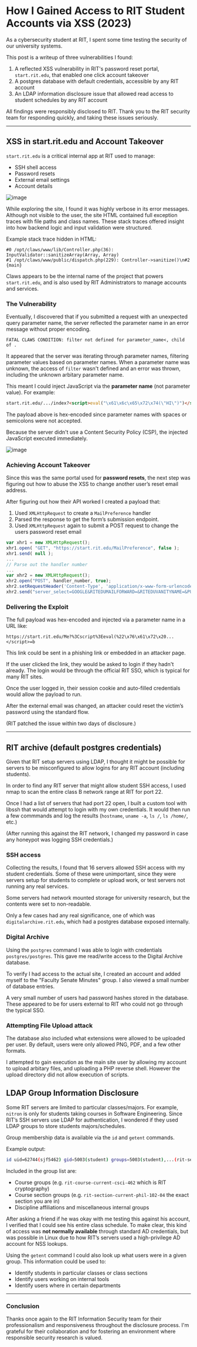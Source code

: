 # How I Gained Access to RIT Student Accounts via XSS (2023)

As a cybersecurity student at RIT, I spent some time testing the security of our university systems.

This post is a writeup of three vulnerabilities I found:

1. A reflected XSS vulnerability in RIT's password reset portal, `start.rit.edu`, that enabled one click account takeover
2. A postgres database with default credentials, accessible by any RIT account
3. An LDAP information disclosure issue that allowed read access to student schedules by any RIT account

All findings were responsibly disclosed to RIT. Thank you to the RIT security team for responding quickly, and taking these issues seriously.

---

## XSS in start.rit.edu and Account Takeover

`start.rit.edu` is a critical internal app at RIT used to manage:

* SSH shell access
* Password resets
* External email settings
* Account details

![image](https://github.com/user-attachments/assets/fce72fb4-b19c-4cbe-9f61-bead68b4bac8)


While exploring the site, I found it was highly verbose in its error messages. Although not visible to the user, the site HTML contained full exception traces with file paths and class names. These stack traces offered insight into how backend logic and input validation were structured.

Example stack trace hidden in HTML:

```Stack trace:
#0 /opt/claws/www/lib/Controller.php(36): InputValidator::sanitizeArray(Array, Array)
#1 /opt/claws/www/public/dispatch.php(229): Controller->sanitize()\n#2 {main}
```

Claws appears to be the internal name of the project that powers `start.rit.edu`, and is also used by RIT Administrators to manage accounts and services.

### The Vulnerability

Eventually, I discovered that if you submitted a request with an unexpected query parameter name, the server reflected the parameter name in an error message without proper encoding.

```
FATAL CLAWS CONDITION: filter not defined for parameter_name<, child of .
```

It appeared that the server was iterating through parameter names, filtering parameter values based on parameter names. When a parameter name was unknown, the access of `filter` wasn't defined and an error was thrown, including the unknown arbitary parameter name.

This meant I could inject JavaScript via the **parameter name** (not parameter value). For example:

```html
start.rit.edu/.../index?<script>eval("\x61\x6c\x65\x72\x74(\"HI\")")</script>=b
```

The payload above is hex-encoded since parameter names with spaces or semicolons were not accepted.

Because the server didn't use a Content Security Policy (CSP), the injected JavaScript executed immediately. 

![image](https://github.com/user-attachments/assets/cf73628a-b510-41e0-ab07-638dd5a32cfd)


### Achieving Account Takeover

Since this was the same portal used for **password resets**, the next step was figuring out how to abuse the XSS to change another user’s reset email address.

After figuring out how their API worked I created a payload that:

1. Used `XMLHttpRequest` to create a `MailPreference` handler
2. Parsed the response to get the form’s submission endpoint.
3. Used `XMLHttpRequest` again to submit a POST request to change the users password reset email

```js
var xhr1 = new XMLHttpRequest();
xhr1.open( "GET", "https://start.rit.edu/MailPreference", false );
xhr1.send( null );
...
// Parse out the handler number
...
var xhr2 = new XMLHttpRequest();
xhr2.open("POST", handler_number, true);
xhr2.setRequestHeader('Content-Type', 'application/x-www-form-urlencoded; charset=UTF-8');
xhr2.send("server_select=GOOGLE&RITEDUMAILFORWARD=&RITEDUVANITYNAME=&PUBLISH_SELECT=OFFICIAL&EMAIL=attacker_email%40gmail.com&submit=");
```

### Delivering the Exploit

The full payload was hex-encoded and injected via a parameter name in a URL like:

```
https://start.rit.edu/Me?%3Cscript%3Eeval(%22\x76\x61\x72\x20...</script>=b
```

This link could be sent in a phishing link or embedded in an attacker page.

If the user clicked the link, they would be asked to login if they hadn't already. The login would be through the official RIT SSO, which is typical for many RIT sites. 

Once the user logged in, their session cookie and auto-filled credentials would allow the payload to run.

After the external email was changed, an attacker could reset the victim’s password using the standard flow.

(RIT patched the issue within two days of disclosure.)

---

## RIT archive (default postgres credentials)

Given that RIT setup servers using LDAP, I thought it might be possible for servers to be misconfigured to allow logins for any RIT account (including students).

In order to find any RIT server that might allow student SSH access, I used nmap to scan the entire class B network range at RIT for port 22.

Once I had a list of servers that had port 22 open, I built a custom tool with libssh that would attempt to login with my own credentials. It would then run a few commmands and log the results (`hostname`, `uname -a`, `ls /`, `ls /home/`, etc.)

(After running this against the RIT network, I changed my password in case any honeypot was logging SSH credentials.)  

### SSH access

Collecting the results, I found that 16 servers allowed SSH access with my student credentials. Some of these were unimportant, since they were servers setup for students to complete or upload work, or test servers not running any real services.

Some servers had network mounted storage for university research, but the contents were set to non-readable.

Only a few cases had any real significance, one of which was `digitalarchive.rit.edu`, which had a postgres database exposed internally.

### Digital Archive

Using the `postgres` command I was able to login with credentials `postgres/postgres`. This gave me read/write access to the Digital Archive database.

To verify I had access to the actual site, I created an account and added myself to the "Faculty Senate Minutes" group. I also viewed a small number of database entries.

A very small number of users had password hashes stored in the database. These appeared to be for users external to RIT who could not go through the typical SSO.

### Attempting File Upload attack

The database also included what extensions were allowed to be uploaded per user. By default, users were only allowed PNG, PDF, and a few other formats.

I attempted to gain execution as the main site user by allowing my account to upload arbitary files, and uploading a PHP reverse shell. However the upload directory did not allow execution of scripts.

## LDAP Group Information Disclosure

Some RIT servers are limited to particular classes/majors. For example, `nitron` is only for students taking courses in Software Engineering. Since RIT’s SSH servers use LDAP for authentication, I wondered if they used LDAP groups to store students majors/schedules.

Group membership data is available via the `id` and `getent` commands.

Example output:

```bash
id uid=62744(sjf5462) gid=5003(student) groups=5003(student),...(rit-section-current-csec-559-02-s)...
```

Included in the group list are:

* Course groups (e.g. `rit-course-current-csci-462` which is RIT cryptography)
* Course section groups (e.g. `rit-section-current-phil-102-04` the exact section you are in)
* Discipline affiliations and miscellaneous internal groups

After asking a friend if he was okay with me testing this against his account, I verified that I could see his entire class schedule. To make clear, this kind of access was **not normally available** through standard AD credentials, but was possible in Linux due to how RIT’s servers used a high-privilege AD account for NSS lookups.

Using the `getent` command I could also look up what users were in a given group. This information could be used to:

* Identify students in particular classes or class sections
* Identify users working on internal tools
* Identify users where in certain departments

---

### Conclusion

Thanks once again to the  RIT Information Security team for their professionalism and responsiveness throughout the disclosure process. I'm grateful for their collaboration and for fostering an environment where responsible security research is valued.
